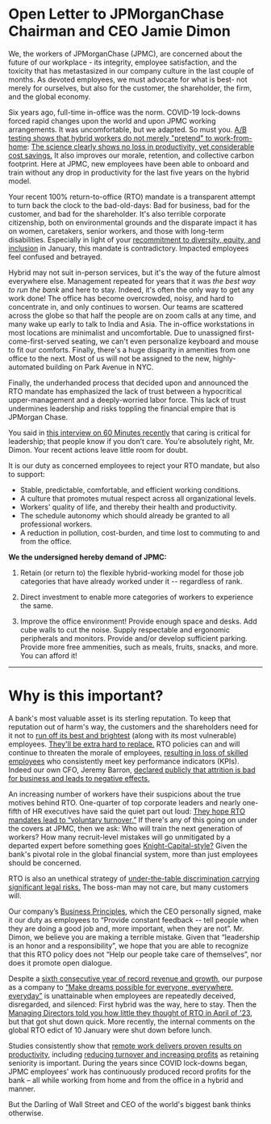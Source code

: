 # Open Letter to JPMorganChase Chairman and CEO Jamie Dimon

We, the workers of JPMorganChase (JPMC), are concerned about the future of our workplace -
its integrity, employee satisfaction, and the toxicity that has metastasized in our company
culture in the last couple of months. As devoted employees, we must advocate for what is best-
not merely for ourselves, but also for the customer, the shareholder, the firm, and the global economy.

Six years ago, full-time in-office was the norm. COVID-19 lock-downs forced rapid changes upon
the world and upon JPMC working arrangements. It was uncomfortable, but we adapted. So must you.
[A/B testing shows that hybrid workers do not merely "pretend" to work-from-home](https://hbr.org/2024/10/one-company-a-b-tested-hybrid-work-heres-what-they-found):
[The science clearly shows no loss in productivity, yet considerable cost savings.](https://www.nature.com/articles/s41586-024-07500-2)
It also improves our morale, retention, and collective carbon footprint.
Here at JPMC, new employees have been able to onboard and train without
any drop in productivity for the last five years on the hybrid model.

Your recent 100% return-to-office (RTO) mandate is a transparent attempt to turn back the
clock to the bad-old-days: Bad for business, bad for the customer, and bad for the shareholder.
It's also terrible corporate citizenship, both on environmental grounds and the disparate
impact it has on women, caretakers, senior workers, and those with long-term disabilities.
Especially in light of your [recommitment to diversity, equity, and inclusion](https://www.cnbc.com/2025/01/22/cnbc-transcript-jpmorgan-chase-chairman-ceo-jamie-dimon-speaks-with-cnbcs-squawk-box-from-the-world-economic-forum-in-davos-switzerland-today.html) in January,
this mandate is contradictory. Impacted employees feel confused and betrayed.

Hybrid may not suit in-person services, but it's the way of the future almost everywhere else.
Management repeated for years that it was *the best way to run the bank* and here to stay.
Indeed, it's often the only way to get any work done! The office has become overcrowded,
noisy, and hard to concentrate in, and only continues to worsen. Our teams are scattered
across the globe so that half the people are on zoom calls at any time, and many wake up
early to talk to India and Asia. The in-office workstations in most locations are minimalist
and uncomfortable. Due to unassigned first-come-first-served seating, we can't even personalize
keyboard and mouse to fit our comforts. Finally, there's a huge disparity in amenities from
one office to the next. Most of us will not be assigned to the new, highly-automated building
on Park Avenue in NYC.

Finally, the underhanded process that decided upon and announced the RTO mandate has emphasized
the lack of trust between a hypocritical upper-management and a deeply-worried labor force.
This lack of trust undermines leadership and risks toppling the financial empire that is JPMorgan Chase.

You said in [this interview on 60 Minutes recently](https://youtu.be/2REdbQasKX4?t=1426) that caring
is critical for leadership; that people know if you don’t care. You’re absolutely right, Mr. Dimon.
Your recent actions leave little room for doubt.

It is our duty as concerned employees to reject your RTO mandate, but also to support:

* Stable, predictable, comfortable, and efficient working conditions.
* A culture that promotes mutual respect across all organizational levels.
* Workers' quality of life, and thereby their health and productivity.
* The schedule autonomy which should already be granted to all professional workers.
* A reduction in pollution, cost-burden, and time lost to commuting to and from the office.

**We the undersigned hereby demand of JPMC:**

1. Retain (or return to) the flexible hybrid-working model for those job categories that
   have already worked under it -- regardless of rank.

2. Direct investment to enable more categories of workers to experience the same.

3. Improve the office environment! Provide enough space and desks. Add cube walls to
   cut the noise. Supply respectable and ergonomic peripherals and monitors. Provide and/or develop sufficient parking.
   Provide more free ammenities, such as meals, fruits, snacks, and more. You can afford it!

-----------------------

# Why is this important? 

A bank's most valuable asset is its sterling reputation. To keep that reputation out
of harm's way, the customers and the shareholders need for it not to
[run off its best and brightest](https://www.hrdive.com/news/rto-mandates-lead-to-brain-drain-attrition/734989/)
(along with its most vulnerable) employees.
[They'll be extra hard to replace.](https://www.shrm.org/topics-tools/news/employee-relations/rto-mandates-lead-to-higher-turnover--recruiting-challenges)
RTO policies can and will continue to threaten the morale of employees, [resulting in loss of skilled employees](https://fortune.com/2024/12/13/return-to-office-mandate-risk-losing-top-performers-study/) who consistently meet key performance indicators (KPIs).
Indeed our own CFO, Jeremy Barron, [declared publicly that attrition is bad for business and leads to negative effects.](https://www.barrons.com/livecoverage/chase-wells-fargo-bank-america-citi-earnings/card/jpmorgan-cfo-says-firm-isn-t-hoping-office-push-prompts-attrition-UcpzAPU4dZikOvwkZ6sk)

An increasing number of workers have their suspicions about the true motives behind RTO.
One-quarter of top corporate leaders and nearly one-fifth of HR executives have said the quiet part out loud:
[They hope RTO mandates lead to “voluntary turnover.”](https://www.kornferry.com/insights/this-week-in-leadership/using-rto-to-cut-staff)
If there's any of this going on under the covers at JPMC, then we ask:
Who will train the next generation of workers? How many recruit-level mistakes
will go unmitigated by a departed expert before something goes
[Knight-Capital-style?](https://www.henricodolfing.com/2019/06/project-failure-case-study-knight-capital.html)
Given the bank's pivotal role in the global financial system, more than just employees should be concerned.

RTO is also an unethical strategy of
[under-the-table discrimination carrying significant legal risks.](https://disasteravoidanceexperts.com/the-rising-legal-risks-of-rto-policies/)
The boss-man may not care, but many customers will.

Our company’s [Business Principles](https://www.jpmorganchase.com/content/dam/jpmc/jpmorgan-chase-and-co/documents/how-we-do-business.pdf),
which the CEO personally signed, make it our duty as employees to “Provide constant feedback -- tell people when they are doing a good job and, more important, when they are not”. Mr. Dimon, we believe you are making a terrible mistake. Given that “leadership is an honor and a responsibility”, we hope that you are able to recognize that this RTO policy does not “Help our people take care of themselves”, nor does it promote open dialogue.

Despite a [sixth consecutive year of record revenue and growth](https://www.jpmorganchase.com/ir/annual-report/2023/ar-ceo-letters),
our purpose as a company to
[“Make dreams possible for everyone, everywhere, everyday”](https://www.jpmorganchase.com/content/dam/jpmc/jpmorgan-chase-and-co/documents/how-we-do-business.pdf)
is unattainable when employees are repeatedly deceived, disregarded, and silenced:
First hybrid was the way, here to stay.
Then the [Managing Directors told you how little they thought of RTO in April of '23](https://www.reuters.com/business/finance/jpmorgan-employees-gripe-about-dimons-return-to-office-edict-2023-04-27/),
but that got shut down quick.
More recently, the internal comments on the global RTO edict of 10 January were shut down before lunch.

Studies consistently show that
[remote work delivers proven results on productivity,](https://bospar.com/press-release/bospars-10th-anniversary-research-confirms-remote-work-drives-superior-business-outcomes/)
including [reducing turnover and increasing profits](https://hbr.org/2024/10/one-company-a-b-tested-hybrid-work-heres-what-they-found)
as retaining seniority is important. During the years since COVID lock-downs began, JPMC employees' work has continuously produced record profits for the bank – all while working from home and from the office in a hybrid and manner.

But the Darling of Wall Street and CEO of the world's biggest bank thinks otherwise.

